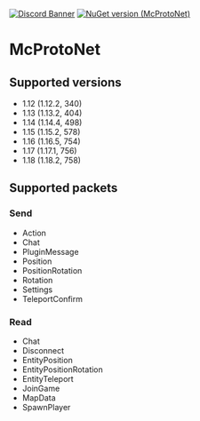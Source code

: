 
[![Discord Banner](https://img.shields.io/badge/discord-join%20chat-46BC99)](https://discord.gg/HVDzx4rCgg) [![NuGet version (McProtoNet)](https://img.shields.io/nuget/v/McProtoNet?style=flat-square)](https://www.nuget.org/packages/McProtoNet/) 




# McProtoNet



## Supported versions
- 1.12 (1.12.2, 340)
- 1.13 (1.13.2, 404)
- 1.14 (1.14.4, 498)
- 1.15 (1.15.2, 578)
- 1.16 (1.16.5, 754)
- 1.17 (1.17.1, 756)
- 1.18 (1.18.2, 758)

## Supported packets

### Send
- Action
- Chat
- PluginMessage
- Position
- PositionRotation
- Rotation
- Settings
- TeleportConfirm

### Read
- Chat
- Disconnect
- EntityPosition
- EntityPositionRotation
- EntityTeleport
- JoinGame
- MapData
- SpawnPlayer

